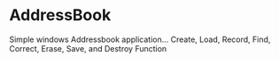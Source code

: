 # AddressBook
Simple windows Addressbook application... Create, Load, Record, Find, Correct, Erase, Save, and Destroy Function
